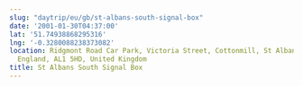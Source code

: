 ```yaml
---
slug: "daytrip/eu/gb/st-albans-south-signal-box"
date: '2001-01-30T04:37:00'
lat: '51.74938868295316'
lng: '-0.3280088238373082'
location: Ridgmont Road Car Park, Victoria Street, Cottonmill, St Albans, Hertfordshire,
  England, AL1 5HD, United Kingdom
title: St Albans South Signal Box
---
```



